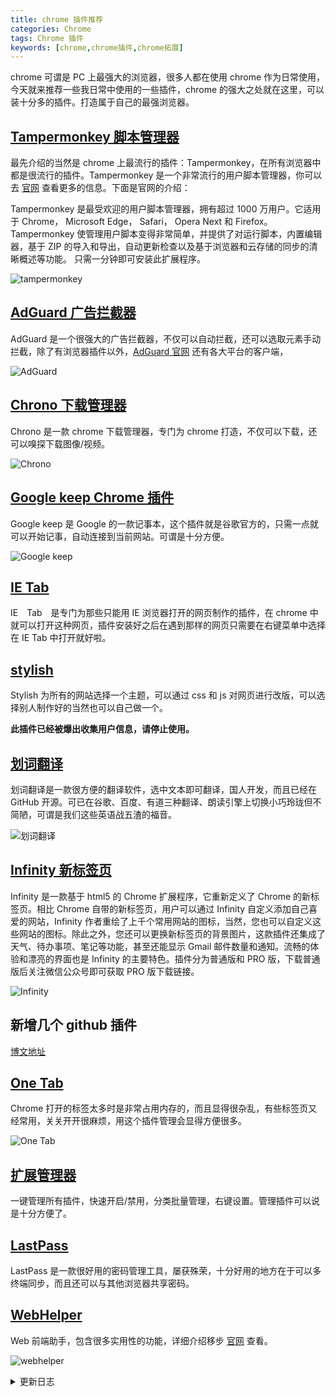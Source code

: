 ```yaml
---
title: chrome 插件推荐
categories: Chrome
tags: Chrome 插件
keywords: [chrome,chrome插件,chrome拓展]
---
```


chrome 可谓是 PC 上最强大的浏览器，很多人都在使用 chrome 作为日常使用，今天就来推荐一些我日常中使用的一些插件，chrome 的强大之处就在这里，可以装十分多的插件。打造属于自己的最强浏览器。

<!-- more -->

## [Tampermonkey 脚本管理器](https://chrome.google.com/webstore/detail/tampermonkey/dhdgffkkebhmkfjojejmpbldmpobfkfo?utm_source=chrome-ntp-icon)

最先介绍的当然是 chrome 上最流行的插件：Tampermonkey，在所有浏览器中都是很流行的插件。Tampermonkey 是一个非常流行的用户脚本管理器，你可以去 [官网](http://tampermonkey.net/) 查看更多的信息。下面是官网的介绍：

Tampermonkey 是最受欢迎的用户脚本管理器，拥有超过 1000 万用户。它适用于 Chrome， Microsoft Edge， Safari， Opera Next 和 Firefox。
Tampermonkey 使管理用户脚本变得非常简单，并提供了对运行脚本，内置编辑器，基于 ZIP 的导入和导出，自动更新检查以及基于浏览器和云存储的同步的清晰概述等功能。
只需一分钟即可安装此扩展程序。

![tampermonkey](https://blog-1253491707.piccd.myqcloud.com/images/tampermonkey-min.png/style)

## [AdGuard 广告拦截器](https://chrome.google.com/webstore/detail/adguard-adblocker/bgnkhhnnamicmpeenaelnjfhikgbkllg)

AdGuard 是一个很强大的广告拦截器，不仅可以自动拦截，还可以选取元素手动拦截，除了有浏览器插件以外，[AdGuard 官网](https://adguard.com/zh_cn/welcome.html) 还有各大平台的客户端，

![AdGuard](https://blog-1253491707.piccd.myqcloud.com/images/AdGuard-min.png/style)

## [Chrono 下载管理器](https://chrome.google.com/webstore/detail/chrono-download-manager/mciiogijehkdemklbdcbfkefimifhecn)

Chrono 是一款 chrome 下载管理器，专门为 chrome 打造，不仅可以下载，还可以嗅探下载图像/视频。

![Chrono](https://blog-1253491707.piccd.myqcloud.com/images/Chono-min.png/style)

## [Google keep Chrome 插件](https://chrome.google.com/webstore/detail/google-keep-chrome-extens/lpcaedmchfhocbbapmcbpinfpgnhiddi)

Google keep 是 Google 的一款记事本，这个插件就是谷歌官方的，只需一点就可以开始记事，自动连接到当前网站。可谓是十分方便。

![Google keep](https://blog-1253491707.piccd.myqcloud.com/images/Google_keep-min.png/style)

## [IE Tab](https://chrome.google.com/webstore/detail/ie-tab/hehijbfgiekmjfkfjpbkbammjbdenadd)

IE　Tab　是专门为那些只能用 IE 浏览器打开的网页制作的插件，在 chrome 中就可以打开这种网页，插件安装好之后在遇到那样的网页只需要在右键菜单中选择在 IE Tab 中打开就好啦。

## [stylish](https://chrome.google.com/webstore/detail/stylish-custom-themes-for/fjnbnpbmkenffdnngjfgmeleoegfcffe)

Stylish 为所有的网站选择一个主题，可以通过 css 和 js 对网页进行改版，可以选择别人制作好的当然也可以自己做一个。

**此插件已经被爆出收集用户信息，请停止使用。**

## [划词翻译](https://chrome.google.com/webstore/detail/%E5%88%92%E8%AF%8D%E7%BF%BB%E8%AF%91/ikhdkkncnoglghljlkmcimlnlhkeamad)

划词翻译是一款很方便的翻译软件，选中文本即可翻译，国人开发，而且已经在 GitHub 开源。可已在谷歌、百度、有道三种翻译、朗读引擎上切换小巧玲珑但不简陋，可谓是我们这些英语战五渣的福音。

![划词翻译](https://blog-1253491707.piccd.myqcloud.com/images/%E5%88%92%E8%AF%8D%E7%BF%BB%E8%AF%91.gif/style)

## [Infinity 新标签页](https://chrome.google.com/webstore/detail/infinity-new-tab/dbfmnekepjoapopniengjbcpnbljalfg?utm_source=InfinityNewtab)

Infinity 是一款基于 html5 的 Chrome 扩展程序，它重新定义了 Chrome 的新标签页。相比 Chrome 自带的新标签页，用户可以通过 Infinity 自定义添加自己喜爱的网站，Infinity 作者重绘了上千个常用网站的图标，当然，您也可以自定义这些网站的图标。除此之外，您还可以更换新标签页的背景图片，这款插件还集成了天气、待办事项、笔记等功能，甚至还能显示 Gmail 邮件数量和通知。流畅的体验和漂亮的界面也是 Infinity 的主要特色。插件分为普通版和 PRO 版，下载普通版后关注微信公众号即可获取 PRO 版下载链接。

![Infinity](https://blog-1253491707.piccd.myqcloud.com/images/infinity.png/style)

## 新增几个 github 插件

[博文地址](https://moonbegonia.xyz/github插件推荐/)

## [One Tab](https://chrome.google.com/webstore/detail/onetab/chphlpgkkbolifaimnlloiipkdnihall?utm_source=chrome-ntp-icon)

Chrome 打开的标签太多时是非常占用内存的，而且显得很杂乱，有些标签页又经常用，关关开开很麻烦，用这个插件管理会显得方便很多。

![One Tab](https://blog-1253491707.piccd.myqcloud.com/imgs/20181117150601.png/style)

## [扩展管理器](https://chrome.google.com/webstore/detail/extension-manager/gjldcdngmdknpinoemndlidpcabkggco?utm_source=chrome-ntp-icon)

一键管理所有插件，快速开启/禁用，分类批量管理，右键设置。管理插件可以说是十分方便了。

## [LastPass](https://chrome.google.com/webstore/detail/lastpass-free-password-ma/hdokiejnpimakedhajhdlcegeplioahd)

LastPass 是一款很好用的密码管理工具，屡获殊荣，十分好用的地方在于可以多终端同步，而且还可以与其他浏览器共享密码。

## [WebHelper](https://chrome.google.com/webstore/detail/web%E5%89%8D%E7%AB%AF%E5%8A%A9%E6%89%8Bfehelper/pkgccpejnmalmdinmhkkfafefagiiiad)

Web 前端助手，包含很多实用性的功能，详细介绍移步 [官网](https://www.baidufe.com/fehelper) 查看。

![webhelper](https://blog-1253491707.piccd.myqcloud.com/imgs/20181117154024.png/style)

<details><summary>更新日志</summary>
2018-11-17：添加 one tab、扩展管理器、LastPass、WebHelper 插件

2018-10-29：添加几个 github 插件

2018-08-03：提示 stylish 插件收集用户信息
</details>
